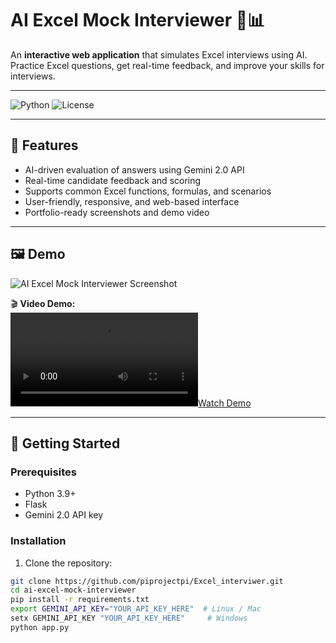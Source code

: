 # AI Excel Mock Interviewer 🤖📊

An **interactive web application** that simulates Excel interviews using AI. Practice Excel questions, get real-time feedback, and improve your skills for interviews.

---

![Python](https://img.shields.io/badge/python-3.9+-blue)
![License](https://img.shields.io/badge/license-MIT-green)

---

## 🌟 Features

- AI-driven evaluation of answers using Gemini 2.0 API  
- Real-time candidate feedback and scoring  
- Supports common Excel functions, formulas, and scenarios  
- User-friendly, responsive, and web-based interface  
- Portfolio-ready screenshots and demo video  

---

## 🖼️ Demo

![AI Excel Mock Interviewer Screenshot](assets/img/ai-excel-mock.png)  

🎬 **Video Demo:**  
[![Watch Demo](assets/videos/Tumor_Classify.mp4)](https://pyprojectpi.github.io/my-portfolio/portfolio-ai-excel.html)

---

## 🚀 Getting Started

### Prerequisites

- Python 3.9+  
- Flask  
- Gemini 2.0 API key  

### Installation

1. Clone the repository:  
```bash
git clone https://github.com/piprojectpi/Excel_interviwer.git
cd ai-excel-mock-interviewer
pip install -r requirements.txt
export GEMINI_API_KEY="YOUR_API_KEY_HERE"  # Linux / Mac
setx GEMINI_API_KEY "YOUR_API_KEY_HERE"     # Windows
python app.py

